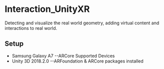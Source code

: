 # Interaction_UnityXR
Detecting and visualize the real world geometry, adding virtual content and interactions to real world.

## Setup
* Samsung Galaxy A7 --ARCore Supported Devices
* Unity 3D 2018.2.0 --ARFoundation & ARCore packages installed

